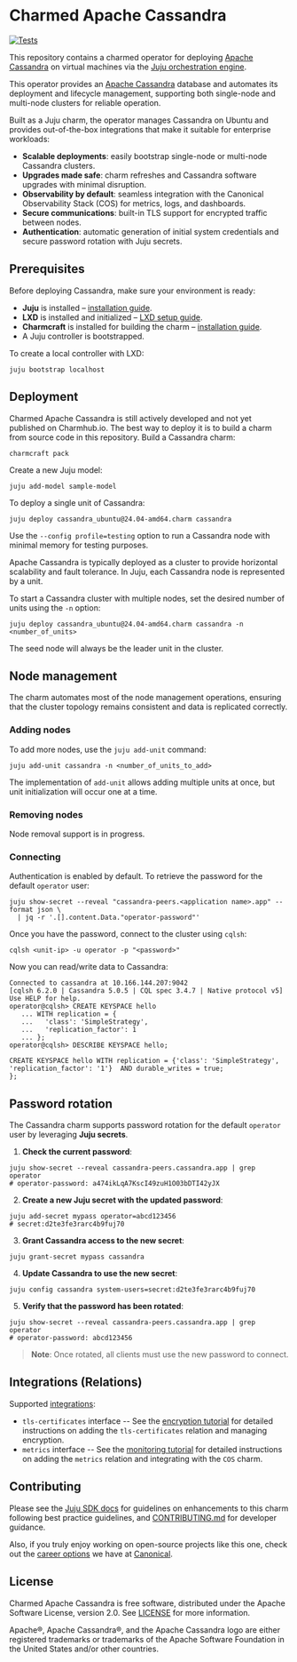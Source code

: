 # Charmed Apache Cassandra
[![Tests](https://github.com/canonical/cassandra-operator/actions/workflows/ci.yaml/badge.svg?branch=main)](https://github.com/canonical/cassandra-operator/actions/workflows/ci.yaml/badge.svg?query=branch%3Amain)

This repository contains a charmed operator for deploying [Apache Cassandra](https://cassandra.apache.org/_/cassandra-basics.html) on virtual machines via the [Juju orchestration engine](https://juju.is/).


This operator provides an [Apache Cassandra](https://cassandra.apache.org/) database and automates its deployment and lifecycle management, supporting both single-node and multi-node clusters for reliable operation.

Built as a Juju charm, the operator manages Cassandra on Ubuntu and provides out-of-the-box integrations that make it suitable for enterprise workloads:

* **Scalable deployments**: easily bootstrap single-node or multi-node Cassandra clusters.
* **Upgrades made safe**: charm refreshes and Cassandra software upgrades with minimal disruption.
* **Observability by default**: seamless integration with the Canonical Observability Stack (COS) for metrics, logs, and dashboards.
* **Secure communications**: built-in TLS support for encrypted traffic between nodes.
* **Authentication**: automatic generation of initial system credentials and secure password rotation with Juju secrets.

## Prerequisites

Before deploying Cassandra, make sure your environment is ready:

* **Juju** is installed – [installation guide](https://juju.is/docs/olm/get-started-with-juju).
* **LXD** is installed and initialized – [LXD setup guide](https://juju.is/docs/olm/lxd).
* **Charmcraft** is installed for building the charm – [installation guide](https://juju.is/docs/sdk/install-charmcraft).
* A Juju controller is bootstrapped. 

To create a local controller with LXD:

```shell
juju bootstrap localhost
```

## Deployment

Charmed Apache Cassandra is still actively developed and not yet published on Charmhub.io.
The best way to deploy it is to build a charm from source code in this repository.
Build a Cassandra charm:

```shell
charmcraft pack
```

Create a new Juju model:

```shell
juju add-model sample-model
```

To deploy a single unit of Cassandra:

```shell
juju deploy cassandra_ubuntu@24.04-amd64.charm cassandra
```

Use the `--config profile=testing` option to run a Cassandra node with minimal memory for testing purposes.

Apache Cassandra is typically deployed as a cluster to provide horizontal scalability and fault tolerance. In Juju, each Cassandra node is represented by a unit.

To start a Cassandra cluster with multiple nodes, set the desired number of units using the `-n` option:

```shell
juju deploy cassandra_ubuntu@24.04-amd64.charm cassandra -n <number_of_units>
```

The seed node will always be the leader unit in the cluster.

## Node management

The charm automates most of the node management operations, ensuring that the cluster topology remains consistent and data is replicated correctly.

### Adding nodes

To add more nodes, use the `juju add-unit` command:

```shell
juju add-unit cassandra -n <number_of_units_to_add>
```

The implementation of `add-unit` allows adding multiple units at once, but unit initialization will occur one at a time.

### Removing nodes

Node removal support is in progress.

### Connecting

Authentication is enabled by default.
To retrieve the password for the default `operator` user:

```shell
juju show-secret --reveal "cassandra-peers.<application name>.app" --format json \
  | jq -r '.[].content.Data."operator-password"'
  ```

Once you have the password, connect to the cluster using `cqlsh`:

```shell
cqlsh <unit-ip> -u operator -p "<password>"
```

Now you can read/write data to Cassandra:

```shell
Connected to cassandra at 10.166.144.207:9042
[cqlsh 6.2.0 | Cassandra 5.0.5 | CQL spec 3.4.7 | Native protocol v5]
Use HELP for help.
operator@cqlsh> CREATE KEYSPACE hello
   ... WITH replication = {
   ...   'class': 'SimpleStrategy',
   ...   'replication_factor': 1
   ... };
operator@cqlsh> DESCRIBE KEYSPACE hello;

CREATE KEYSPACE hello WITH replication = {'class': 'SimpleStrategy', 'replication_factor': '1'}  AND durable_writes = true;
};
```

## Password rotation

The Cassandra charm supports password rotation for the default `operator` user by leveraging **Juju secrets**.

1. **Check the current password**:

```shell
juju show-secret --reveal cassandra-peers.cassandra.app | grep operator
# operator-password: a474ikLqA7KscI49zuH1O03bDTI42yJX
```

2. **Create a new Juju secret with the updated password**:

```shell
juju add-secret mypass operator=abcd123456
# secret:d2te3fe3rarc4b9fuj70
```

3. **Grant Cassandra access to the new secret**:

```shell
juju grant-secret mypass cassandra
```

4. **Update Cassandra to use the new secret**:

```shell
juju config cassandra system-users=secret:d2te3fe3rarc4b9fuj70
```

5. **Verify that the password has been rotated**:

```shell
juju show-secret --reveal cassandra-peers.cassandra.app | grep operator
# operator-password: abcd123456
```

> **Note**: Once rotated, all clients must use the new password to connect.

## Integrations (Relations)

Supported [integrations](https://juju.is/docs/olm/relations):

* `tls-certificates` interface -- See the [encryption tutorial](docs/how-to/encryption.md) for detailed instructions on adding the `tls-certificates` relation and managing encryption.
* `metrics` interface -- See the [monitoring tutorial](docs/how-to/monitoring.md) for detailed instructions on adding the `metrics` relation and integrating with the `COS` charm.

## Contributing

Please see the [Juju SDK docs](https://juju.is/docs/sdk) for guidelines on enhancements to this charm following best practice guidelines, and [CONTRIBUTING.md](https://github.com/canonical/cassandra-operator/blob/main/CONTRIBUTING.md) for developer guidance.

Also, if you truly enjoy working on open-source projects like this one, check out the [career options](https://canonical.com/careers/all) we have at [Canonical](https://canonical.com/).

## License

Charmed Apache Cassandra is free software, distributed under the Apache Software License, version 2.0. See [LICENSE](https://github.com/canonical/cassandra-operator/blob/main/LICENSE) for more information.

Apache®, Apache Cassandra®, and the Apache Cassandra logo are either registered trademarks or trademarks of the Apache Software Foundation in the United States and/or other countries.
